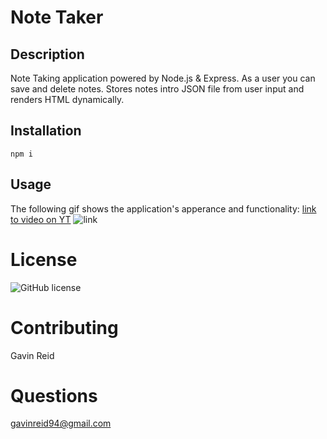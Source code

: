 # Note Taker

## Description
  Note Taking application powered by Node.js & Express. As a user you can save and delete notes. Stores notes intro JSON file from user input and renders HTML dynamically.

## Installation
    npm i
  
## Usage
The following gif shows the application's apperance and functionality:
  [link to video on YT]()
  ![link]()
  
# License
  ![GitHub license](https://img.shields.io/badge/license-mit-blue.svg)
 
 # Contributing 
   Gavin Reid 
  
# Questions
  gavinreid94@gmail.com
